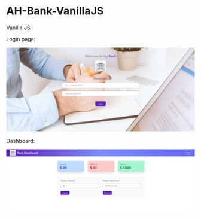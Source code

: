# AH-Bank-VanillaJS
Vanilla JS

Login page:

![](https://github.com/azmir849/complete-js/blob/master/all/Only%20Vanila%20JavaScript/AhNaeem-Bank/images/login.png?raw=true)

Dashboard:

![](https://github.com/azmir849/complete-js/blob/master/all/Only%20Vanila%20JavaScript/AhNaeem-Bank/images/dashboard.png?raw=true)